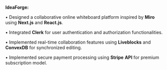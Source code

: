 ******IdeaForge:******

• Designed a collaborative online whiteboard platform inspired by **Miro** using **Next.js** and **React.js**.

• Integrated **Clerk** for user authentication and authorization functionalities.

• Implemented real-time collaboration features using **Liveblocks** and **ConvexDB** for synchronized editing.

• Implemented secure payment processing using **Stripe** **API** for premium subscription model.
